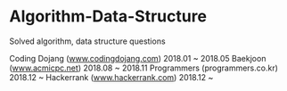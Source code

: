 # Algorithm-Data-Structure
Solved algorithm, data structure questions

Coding Dojang (www.codingdojang.com) 2018.01 ~ 2018.05
Baekjoon (www.acmicpc.net) 2018.08 ~ 2018.11
Programmers (programmers.co.kr) 2018.12 ~ 
Hackerrank (www.hackerrank.com) 2018.12 ~
